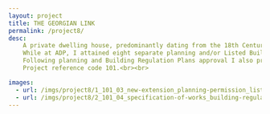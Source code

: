 ```yaml
---
layout: project
title: THE GEORGIAN LINK
permalink: /project8/
desc:
    A private dwelling house, predominantly dating from the 18th Century, statutorily listed Grade 2, with historical links to the Bowes Lyons family.<br><br>
    While at ADP, I attained eight separate planning and/or Listed Building Consent approvals, required for various alterations and extensions; prepared additional drawn details to clear numerous pre-commencement planning conditions.  One of these approvals involved the removal of an unsightly and dilapidated 1970’s lean-to link and the formation of a new kitchen link extension at the rear of the property.<br><br>
    Following planning and Building Regulation Plans approval I also prepared and tendered the scheme.<br><br>
    Project reference code 101.<br><br>

images:
  - url: /imgs/project8/1_101_03_new-extension_planning-permission_listed-builing-consent_approval_DT.jpg
  - url: /imgs/project8/2_101_04_specification-of-works_building-regulations_listed-building_DT.jpg
---
```

